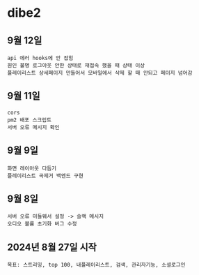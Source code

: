 # dibe2

## 9월 12일
    api 에러 hooks에 안 잡힘
    원인 불명 로그아웃 안한 상태로 재접속 했을 때 상태 이상
    플레이리스트 상세페이지 만들어서 모바일에서 삭제 할 때 안되고 페이지 넘어감

## 9월 11일
    cors
    pm2 배포 스크립트
    서버 오류 메시지 확인

## 9월 9일
    화면 레이아웃 다듬기
    플레이리스트 곡제거 백엔드 구현

## 9월 8일
    서버 오류 미들웨서 설정 -> 슬랙 메시지
    오디오 볼륨 초기화 버그 수정

## 2024년 8월 27일 시작
    목표: 스트리밍, top 100, 내플레이리스트, 검색, 관리자기능, 소셜로그인
